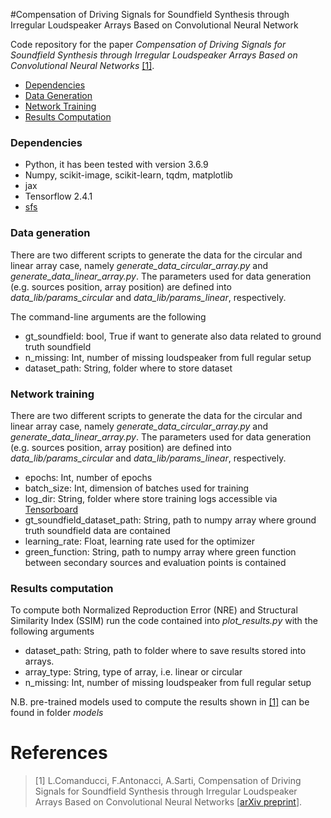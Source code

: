 #Compensation of Driving Signals for Soundfield Synthesis through Irregular Loudspeaker Arrays Based on Convolutional Neural Network

Code repository for the paper _Compensation of Driving Signals for Soundfield Synthesis through Irregular Loudspeaker Arrays Based on Convolutional Neural Networks_
[[1]](#references).

- [Dependencies](#dependencies)
- [Data Generation](#data-generation)
- [Network Training](#network-training)
- [Results Computation](#results-computation)

### Dependencies
- Python, it has been tested with version 3.6.9
- Numpy, scikit-image, scikit-learn, tqdm, matplotlib
- jax
- Tensorflow 2.4.1
- [sfs](https://sfs-python.readthedocs.io/en/0.6.2/)

### Data generation
There are two different scripts to generate the data for the circular and linear array case, namely _generate_data_circular_array.py_ and _generate_data_linear_array.py_. The parameters used for data generation (e.g. sources position, array position) are defined into _data_lib/params_circular_ and _data_lib/params_linear_, respectively.

The command-line arguments are the following
- gt_soundfield: bool, True if want to generate also data related to ground truth soundfield
- n_missing: Int, number of missing loudspeaker from full regular setup
- dataset_path: String, folder where to store dataset

### Network training
There are two different scripts to generate the data for the circular and linear array case, namely _generate_data_circular_array.py_ and _generate_data_linear_array.py_. The parameters used for data generation (e.g. sources position, array position) are defined into _data_lib/params_circular_ and _data_lib/params_linear_, respectively.
- epochs: Int, number of epochs 
- batch_size: Int, dimension of batches used for training
- log_dir: String, folder where store training logs accessible via [Tensorboard](https://www.tensorflow.org/tensorboard)
- gt_soundfield_dataset_path: String, path to numpy array where ground truth soundfield data are contained
- learning_rate: Float, learning rate used for the optimizer
- green_function: String, path to numpy array where green function between secondary sources and evaluation points is contained

### Results computation
To compute both Normalized Reproduction Error (NRE) and Structural Similarity Index (SSIM) run the code contained into _plot_results.py_ with the following arguments

- dataset_path: String, path to folder where to save results stored into arrays.
- array_type: String, type of array, i.e. linear or circular
- n_missing: Int, number of missing loudspeaker from full regular setup 

N.B. pre-trained models used to compute the results shown in [[1]](#references) can be found in folder _models_

# References
>[1] L.Comanducci, F.Antonacci, A.Sarti, Compensation of Driving Signals for Soundfield Synthesis through Irregular Loudspeaker Arrays Based on Convolutional Neural Networks [[arXiv preprint]()].
